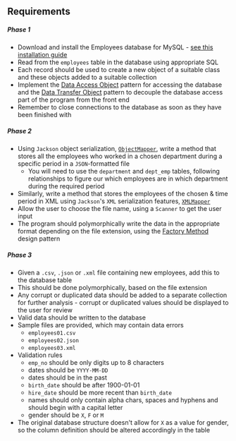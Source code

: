 ## Requirements

##### Phase 1

- Download and install the Employees database for MySQL - [see this installation guide](https://dev.mysql.com/doc/employee/en/employees-installation.html)
- Read from the ```employees``` table in the database using appropriate SQL
- Each record should be used to create a new object of a suitable class and these objects added to a suitable collection
- Implement the [Data Access Object](https://www.oracle.com/java/technologies/data-access-object.html) pattern for accessing the database and the [Data Transfer Object](https://www.baeldung.com/java-dto-pattern) pattern to decouple the database access part of the program from the front end
- Remember to close connections to the database as soon as they have been finished with

##### Phase 2

- Using ```Jackson``` object serialization, [```ObjectMapper```](https://fasterxml.github.io/jackson-databind/javadoc/2.13/com/fasterxml/jackson/databind/ObjectMapper.html), write a method that stores all the employees who worked in a chosen department during a specific period in a ```JSON```-formatted file
    - You will need to use the ```department``` and ```dept_emp``` tables, following relationships to figure our which employees are in which department during the required period
- Similarly, write a method that stores the employees of the chosen & time period in XML using ```Jackson```'s ```XML``` serialization features, [```XMLMapper```](https://github.com/FasterXML/jackson-dataformat-xml)
- Allow the user to choose the file name, using a ```Scanner``` to get the user input
- The program should polymorphically write the data in the appropriate format depending on the file extension, using the [Factory Method](https://refactoring.guru/design-patterns/factory-method) design pattern

##### Phase 3

- Given a ```.csv```, ```.json``` or ```.xml``` file containing new employees, add this to the database table
- This should be done polymorphically, based on the file extension
- Any corrupt or duplicated data should be added to a separate collection for further analysis - corrupt or duplicated values should be displayed to the user for review
- Valid data should be written to the database
- Sample files are provided, which may contain data errors
    - ```employees01.csv```
    - ```employees02.json```
    - ```employees03.xml```
- Validation rules
    - ```emp_no``` should be only digits up to 8 characters
    - dates should be ```YYYY-MM-DD```
    - dates should be in the past
    - ```birth_date``` should be after 1900-01-01
    - ```hire_date``` should be more recent than ```birth_date```
    - names should only contain alpha chars, spaces and hyphens and should begin with a capital letter
    - gender should be ```X```, ```F``` or ```M```
- The original database structure doesn't allow for ```X``` as a value for gender, so the column definition should be altered accordingly in the table